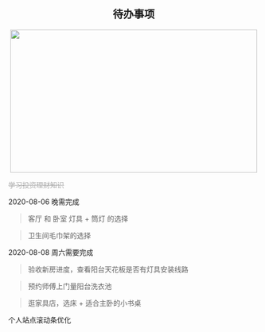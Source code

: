 <h2 align="center">待办事项</h2>

<p align="center"><img width="496" height="288" src=https://linmingdao.github.io/blog/assets/ctrl/todo.png></p>

<font color=#a9a9a9>~~学习投资理财知识~~</font>

<font>2020-08-06 晚需完成</font>

> 客厅 和 卧室 灯具 + 筒灯 的选择

> 卫生间毛巾架的选择

<font>2020-08-08 周六需要完成</font>

> 验收新房进度，查看阳台天花板是否有灯具安装线路

> 预约师傅上门量阳台洗衣池

> 逛家具店，选床 + 适合主卧的小书桌

<font>个人站点滚动条优化</font>

